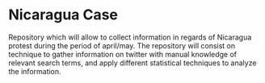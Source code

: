 # Nicaragua Case

Repository which will allow to collect information in regards of Nicaragua protest during the period of april/may. The repository will consist on technique to gather information on twitter with manual knowledge of relevant search terms, and apply different statistical techniques to analyze the information.
